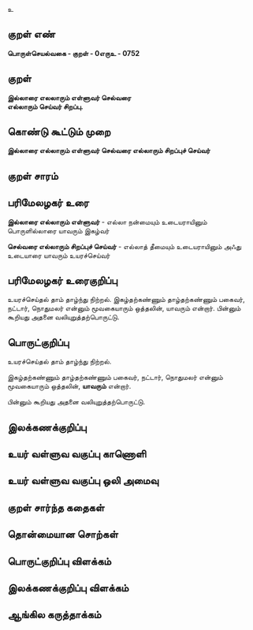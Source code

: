 உ

## குறள் எண் 

**பொருள்செயல்வகை - குறள் - 0எருஉ - 0752**

## குறள் 

**இல்லாரை எலலாரும் எள்ளுவர் செல்வரை  
எல்லாரும் செய்வர் சிறப்பு.**

## கொண்டு கூட்டும் முறை

**இல்லாரை எல்லாரும் எள்ளுவர் செல்வரை எல்லாரும் சிறப்புச் செய்வர்**

## குறள் சாரம் 


## பரிமேலழகர் உரை

**இல்லாரை எல்லாரும் எள்ளுவர்** - எல்லா நன்மையும் உடையராயினும் பொருளில்லாரை யாவரும் இகழ்வர்  

**செல்வரை எல்லாரும் சிறப்புச் செய்வர்** - எல்லாத் தீமையும் உடையராயினும் அஃது உடையாரை யாவரும் உயரச்செய்வர்

## பரிமேலழகர் உரைகுறிப்பு   

உயரச்செய்தல் தாம் தாழ்ந்து நிற்றல். இகழ்தற்கண்ணும் தாழ்தற்கண்ணும் பகைவர், நட்டார், நொதுமலர் என்னும் மூவகையாரும் ஒத்தலின், யாவரும் என்றார். பின்னும் கூறியது அதனை வலியுறுத்தற்பொருட்டு.

## பொருட்குறிப்பு 

உயரச்செய்தல் தாம் தாழ்ந்து நிற்றல். 

இகழ்தற்கண்ணும் தாழ்தற்கண்ணும் பகைவர், நட்டார், நொதுமலர் என்னும் மூவகையாரும் ஒத்தலின், **யாவரும்** என்றார். 

பின்னும் கூறியது அதனை வலியுறுத்தற்பொருட்டு.

## இலக்கணக்குறிப்பு  


## உயர் வள்ளுவ வகுப்பு காணொளி


## உயர் வள்ளுவ வகுப்பு ஒலி அமைவு 

 
## குறள் சார்ந்த கதைகள் 


## தொன்மையான சொற்கள்


## பொருட்குறிப்பு விளக்கம்


## இலக்கணக்குறிப்பு விளக்கம்


## ஆங்கில கருத்தாக்கம் 


